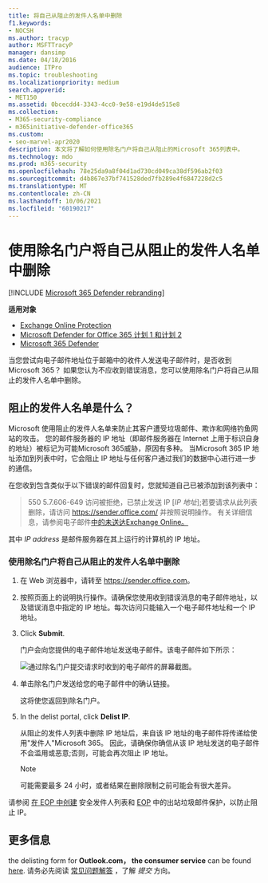 ```yaml
---
title: 将自己从阻止的发件人名单中删除
f1.keywords:
- NOCSH
ms.author: tracyp
author: MSFTTracyP
manager: dansimp
ms.date: 04/18/2016
audience: ITPro
ms.topic: troubleshooting
ms.localizationpriority: medium
search.appverid:
- MET150
ms.assetid: 0bcecdd4-3343-4cc0-9e58-e19d4de515e8
ms.collection:
- M365-security-compliance
- m365initiative-defender-office365
ms.custom:
- seo-marvel-apr2020
description: 本文将了解如何使用除名门户将自己从阻止的Microsoft 365列表中。
ms.technology: mdo
ms.prod: m365-security
ms.openlocfilehash: 78e25da9a8f04d1ad730cd049ca38df596ab2f03
ms.sourcegitcommit: d4b867e37bf741528ded7fb289e4f6847228d2c5
ms.translationtype: MT
ms.contentlocale: zh-CN
ms.lasthandoff: 10/06/2021
ms.locfileid: "60190217"
---
```

# <a name="use-the-delist-portal-to-remove-yourself-from-the-blocked-senders-list"></a>使用除名门户将自己从阻止的发件人名单中删除

[!INCLUDE [Microsoft 365 Defender rebranding](../includes/microsoft-defender-for-office.md)]

**适用对象**
- [Exchange Online Protection](exchange-online-protection-overview.md)
- [Microsoft Defender for Office 365 计划 1 和计划 2](defender-for-office-365.md)
- [Microsoft 365 Defender](../defender/microsoft-365-defender.md)

当您尝试向电子邮件地址位于邮箱中的收件人发送电子邮件时，是否收到Microsoft 365？ 如果您认为不应收到错误消息，您可以使用除名门户将自己从阻止的发件人名单中删除。

## <a name="what-is-the-blocked-senders-list"></a>阻止的发件人名单是什么？

Microsoft 使用阻止的发件人名单来防止其客户遭受垃圾邮件、欺诈和网络钓鱼网站的攻击。 您的邮件服务器的 IP 地址（即邮件服务器在 Internet 上用于标识自身的地址）被标记为可能Microsoft 365威胁，原因有多种。 当Microsoft 365 IP 地址添加到列表中时，它会阻止 IP 地址与任何客户通过我们的数据中心进行进一步的通信。

在您收到包含类似于以下错误的邮件回复时，您就知道自己已被添加到该列表中：

> 550 5.7.606-649 访问被拒绝，已禁止发送 IP [_IP 地址_];若要请求从此列表删除，请访问 <https://sender.office.com/> 并按照说明操作。 有关详细信息，请参阅电子邮件[中的未送达Exchange Online。](/Exchange/mail-flow-best-practices/non-delivery-reports-in-exchange-online/non-delivery-reports-in-exchange-online)

其中  _IP address_ 是邮件服务器在其上运行的计算机的 IP 地址。

### <a name="to-use-delist-portal-to-remove-yourself-from-the-blocked-senders-list"></a>使用除名门户将自己从阻止的发件人名单中删除

1. 在 Web 浏览器中，请转至 <https://sender.office.com>。

2. 按照页面上的说明执行操作。请确保您使用收到错误消息的电子邮件地址，以及错误消息中指定的 IP 地址。每次访问只能输入一个电子邮件地址和一个 IP 地址。

3. Click **Submit**.

    门户会向您提供的电子邮件地址发送电子邮件。该电子邮件如下所示：

    ![通过除名门户提交请求时收到的电子邮件的屏幕截图。](../../media/bf13e4f7-f68c-4e46-baa7-b6ab4cfc13f3.png)

4. 单击除名门户发送给您的电子邮件中的确认链接。

    这将使您返回到除名门户。

5. In the delist portal, click **Delist IP**.

    从阻止的发件人列表中删除 IP 地址后，来自该 IP 地址的电子邮件将传递给使用"发件人"Microsoft 365。 因此，请确保你确信从该 IP 地址发送的电子邮件不会滥用或恶意;否则，可能会再次阻止 IP 地址。

    > [!NOTE]
    > 可能需要最多 24 小时，或者结果在删除限制之前可能会有很大差异。

请参阅 [在 EOP 中创建](create-safe-sender-lists-in-office-365.md) 安全发件人列表和 [EOP](outbound-spam-controls.md) 中的出站垃圾邮件保护，以防止阻止 IP。

## <a name="more-information"></a>更多信息

the delisting form for **Outlook.com， the consumer service** can be found [here](https://support.microsoft.com/supportrequestform/8ad563e3-288e-2a61-8122-3ba03d6b8d75). 请务必先阅读 [常见问题解答](https://sendersupport.olc.protection.outlook.com/pm/troubleshooting.aspx) ，了解 *提交* 方向。
